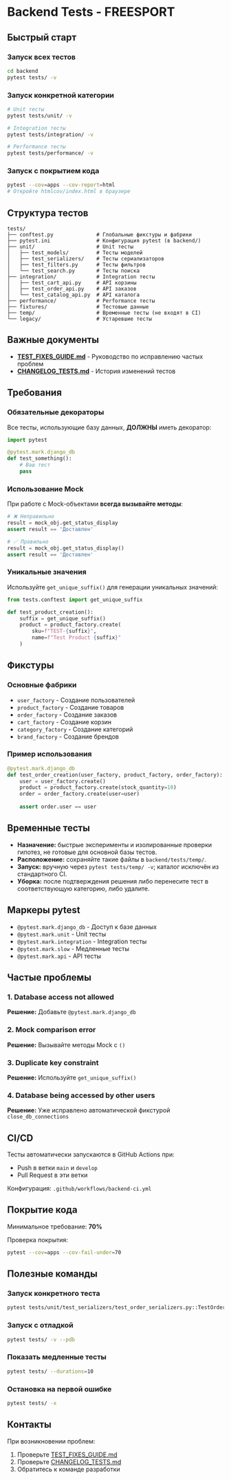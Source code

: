 # Backend Tests - FREESPORT

## Быстрый старт

### Запуск всех тестов
```bash
cd backend
pytest tests/ -v
```

### Запуск конкретной категории
```bash
# Unit тесты
pytest tests/unit/ -v

# Integration тесты
pytest tests/integration/ -v

# Performance тесты
pytest tests/performance/ -v
```

### Запуск с покрытием кода
```bash
pytest --cov=apps --cov-report=html
# Откройте htmlcov/index.html в браузере
```

## Структура тестов

```
tests/
├── conftest.py              # Глобальные фикстуры и фабрики
├── pytest.ini               # Конфигурация pytest (в backend/)
├── unit/                    # Unit тесты
│   ├── test_models/         # Тесты моделей
│   ├── test_serializers/    # Тесты сериализаторов
│   ├── test_filters.py      # Тесты фильтров
│   └── test_search.py       # Тесты поиска
├── integration/             # Integration тесты
│   ├── test_cart_api.py     # API корзины
│   ├── test_order_api.py    # API заказов
│   └── test_catalog_api.py  # API каталога
├── performance/             # Performance тесты
├── fixtures/                # Тестовые данные
├── temp/                    # Временные тесты (не входят в CI)
└── legacy/                  # Устаревшие тесты

```

## Важные документы

- **[TEST_FIXES_GUIDE.md](./TEST_FIXES_GUIDE.md)** - Руководство по исправлению частых проблем
- **[CHANGELOG_TESTS.md](./CHANGELOG_TESTS.md)** - История изменений тестов

## Требования

### Обязательные декораторы

Все тесты, использующие базу данных, **ДОЛЖНЫ** иметь декоратор:

```python
import pytest

@pytest.mark.django_db
def test_something():
    # Ваш тест
    pass
```

### Использование Mock

При работе с Mock-объектами **всегда вызывайте методы**:

```python
# ❌ Неправильно
result = mock_obj.get_status_display
assert result == 'Доставлен'

# ✅ Правильно
result = mock_obj.get_status_display()
assert result == 'Доставлен'
```

### Уникальные значения

Используйте `get_unique_suffix()` для генерации уникальных значений:

```python
from tests.conftest import get_unique_suffix

def test_product_creation():
    suffix = get_unique_suffix()
    product = product_factory.create(
        sku=f"TEST-{suffix}",
        name=f"Test Product {suffix}"
    )
```

## Фикстуры

### Основные фабрики

- `user_factory` - Создание пользователей
- `product_factory` - Создание товаров
- `order_factory` - Создание заказов
- `cart_factory` - Создание корзин
- `category_factory` - Создание категорий
- `brand_factory` - Создание брендов

### Пример использования

```python
@pytest.mark.django_db
def test_order_creation(user_factory, product_factory, order_factory):
    user = user_factory.create()
    product = product_factory.create(stock_quantity=10)
    order = order_factory.create(user=user)
    
    assert order.user == user
```

## Временные тесты

- **Назначение:** быстрые эксперименты и изолированные проверки гипотез, не готовые для основной базы тестов.
- **Расположение:** сохраняйте такие файлы в `backend/tests/temp/`.
- **Запуск:** вручную через `pytest tests/temp/ -v`; каталог исключён из стандартного CI.
- **Уборка:** после подтверждения решения либо перенесите тест в соответствующую категорию, либо удалите.

## Маркеры pytest

- `@pytest.mark.django_db` - Доступ к базе данных
- `@pytest.mark.unit` - Unit тесты
- `@pytest.mark.integration` - Integration тесты
- `@pytest.mark.slow` - Медленные тесты
- `@pytest.mark.api` - API тесты

## Частые проблемы

### 1. Database access not allowed

**Решение:** Добавьте `@pytest.mark.django_db`

### 2. Mock comparison error

**Решение:** Вызывайте методы Mock с `()`

### 3. Duplicate key constraint

**Решение:** Используйте `get_unique_suffix()`

### 4. Database being accessed by other users

**Решение:** Уже исправлено автоматической фикстурой `close_db_connections`

## CI/CD

Тесты автоматически запускаются в GitHub Actions при:
- Push в ветки `main` и `develop`
- Pull Request в эти ветки

Конфигурация: `.github/workflows/backend-ci.yml`

## Покрытие кода

Минимальное требование: **70%**

Проверка покрытия:
```bash
pytest --cov=apps --cov-fail-under=70
```

## Полезные команды

### Запуск конкретного теста
```bash
pytest tests/unit/test_serializers/test_order_serializers.py::TestOrderDetailSerializer::test_serializer_fields -v
```

### Запуск с отладкой
```bash
pytest tests/ -v --pdb
```

### Показать медленные тесты
```bash
pytest tests/ --durations=10
```

### Остановка на первой ошибке
```bash
pytest tests/ -x
```

## Контакты

При возникновении проблем:
1. Проверьте [TEST_FIXES_GUIDE.md](./TEST_FIXES_GUIDE.md)
2. Проверьте [CHANGELOG_TESTS.md](./CHANGELOG_TESTS.md)
3. Обратитесь к команде разработки
